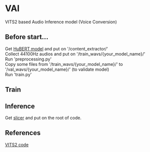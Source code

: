 # VAI
VITS2 based Audio Inference model (Voice Conversion)

## Before start...
Get [HuBERT model](https://github.com/bshall/hubert/releases/download/v0.1/hubert-soft-0d54a1f4.pt) and put on '/content_extractor/'<br>
Collect 44100Hz audios and put on '/train_wavs/{your_model_name}/'<br>
Run 'preprocessing.py'<br>
Copy some files from '/train_wavs/{your_model_name}/' to '/val_wavs/{your_model_name}/' (to validate model)<br>
Run 'train.py'<br>

## Train

## Inference
Get [slicer](https://github.com/prophesier/diff-svc/blob/main/infer_tools/slicer.py) and put on the root of code.

## References
[VITS2 code](https://github.com/p0p4k/vits2_pytorch)
